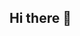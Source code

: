 ## Hi there 👋

<!--
**egcin/egcin** is a ✨ _special_ ✨ repository because its `README.md` (this file) appears on your GitHub profile.

Here are some ideas to get you started:

- 🔭 I’m currently working on school projects.
- 🌱 I’m currently learning golang
- 👯 I’m looking to collaborate on microservices
-->
